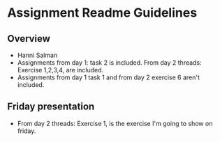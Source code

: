 # Assignment Readme Guidelines

## Overview

- Hanni Salman
- Assignments from day 1: task 2 is included. From day 2 threads: Exercise 1,2,3,4, are included. 
- Assignments from day 1 task 1 and from day 2 exercise 6 aren't included.

## Friday presentation
- From day 2 threads: Exercise 1, is the exercise I'm going to show on friday. 
